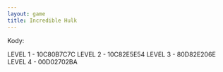 ```yaml
---
layout: game
title: Incredible Hulk
---
```


Kody:

LEVEL 1 - 10C80B7C7C
LEVEL 2 - 10C82E5E54
LEVEL 3 - 80D82E206E
LEVEL 4 - 00D02702BA

